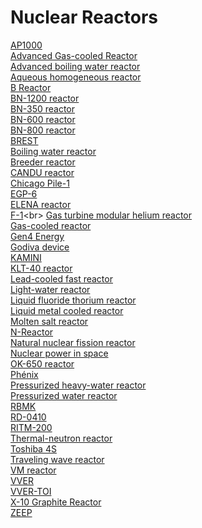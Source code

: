 # Nuclear Reactors
[AP1000](https://en.wikipedia.org/wiki/AP1000)<br>
[Advanced Gas-cooled Reactor](https://en.wikipedia.org/wiki/Advanced_Gas-cooled_Reactor)<br>
[Advanced boiling water reactor](https://en.wikipedia.org/wiki/Advanced_boiling_water_reactor)<br>
[Aqueous homogeneous reactor](https://en.wikipedia.org/wiki/Aqueous_homogeneous_reactor)<br>
[B Reactor](https://en.wikipedia.org/wiki/B_Reactor)<br>
[BN-1200 reactor](https://en.wikipedia.org/wiki/BN-1200_reactor)<br>
[BN-350 reactor](https://en.wikipedia.org/wiki/BN-350_reactor)<br>
[BN-600 reactor](https://en.wikipedia.org/wiki/BN-600_reactor)<br>
[BN-800 reactor](https://en.wikipedia.org/wiki/BN-800_reactor)<br>
[BREST](https://en.wikipedia.org/wiki/BREST_(reactor))<br>
[Boiling water reactor](https://en.wikipedia.org/wiki/Boiling_water_reactor)<br>
[Breeder reactor](https://en.wikipedia.org/wiki/Breeder_reactor)<br>
[CANDU reactor](https://en.wikipedia.org/wiki/CANDU_reactor)<br>
[Chicago Pile-1](https://en.wikipedia.org/wiki/Chicago_Pile-1)<br>
[EGP-6](https://en.wikipedia.org/wiki/EGP-6)<br>
[ELENA reactor](https://en.wikipedia.org/wiki/ELENA_reactor)<br>
[F-1](https://en.wikipedia.org/wiki/F-1_(nuclear_reactor))<br>
[Gas turbine modular helium reactor](https://en.wikipedia.org/wiki/Gas_turbine_modular_helium_reactor)<br>
[Gas-cooled reactor](https://en.wikipedia.org/wiki/Gas-cooled_reactor)<br>
[Gen4 Energy](https://en.wikipedia.org/wiki/Gen4_Energy)<br>
[Godiva device](https://en.wikipedia.org/wiki/Godiva_device)<br>
[KAMINI](https://en.wikipedia.org/wiki/KAMINI)<br>
[KLT-40 reactor](https://en.wikipedia.org/wiki/KLT-40_reactor)<br>
[Lead-cooled fast reactor](https://en.wikipedia.org/wiki/Lead-cooled_fast_reactor)<br>
[Light-water reactor](https://en.wikipedia.org/wiki/Light-water_reactor)<br>
[Liquid fluoride thorium reactor](https://en.wikipedia.org/wiki/Liquid_fluoride_thorium_reactor)<br>
[Liquid metal cooled reactor](https://en.wikipedia.org/wiki/Liquid_metal_cooled_reactor)<br>
[Molten salt reactor](https://en.wikipedia.org/wiki/Molten_salt_reactor)<br>
[N-Reactor](https://en.wikipedia.org/wiki/N-Reactor)<br>
[Natural nuclear fission reactor](https://en.wikipedia.org/wiki/Natural_nuclear_fission_reactor)<br>
[Nuclear power in space](https://en.wikipedia.org/wiki/Nuclear_power_in_space)<br>
[OK-650 reactor](https://en.wikipedia.org/wiki/OK-650_reactor)<br>
[Phénix](https://en.wikipedia.org/wiki/Ph%C3%A9nix)<br>
[Pressurized heavy-water reactor](https://en.wikipedia.org/wiki/Pressurized_heavy-water_reactor)<br>
[Pressurized water reactor](https://en.wikipedia.org/wiki/Pressurized_water_reactor)<br>
[RBMK](https://en.wikipedia.org/wiki/RBMK)<br>
[RD-0410](https://en.wikipedia.org/wiki/RD-0410)<br>
[RITM-200](https://en.wikipedia.org/wiki/RITM-200)<br>
[Thermal-neutron reactor](https://en.wikipedia.org/wiki/Thermal-neutron_reactor)<br>
[Toshiba 4S](https://en.wikipedia.org/wiki/Toshiba_4S)<br>
[Traveling wave reactor](https://en.wikipedia.org/wiki/Traveling_wave_reactor)<br>
[VM reactor](https://en.wikipedia.org/wiki/VM_reactor)<br>
[VVER](https://en.wikipedia.org/wiki/VVER)<br>
[VVER-TOI](https://en.wikipedia.org/wiki/VVER-TOI)<br>
[X-10 Graphite Reactor](https://en.wikipedia.org/wiki/X-10_Graphite_Reactor)<br>
[ZEEP](https://en.wikipedia.org/wiki/ZEEP)<br>
